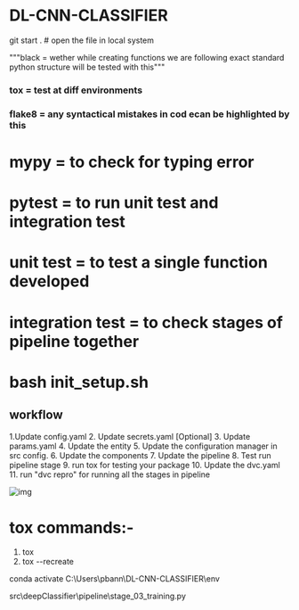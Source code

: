 # DL-CNN-CLASSIFIER
git start . # open the file in local system

"""black = wether while creating functions we are following exact standard python structure will be tested with this"""

### tox = test at diff environments
### flake8 = any syntactical mistakes in cod ecan be highlighted by this
# mypy = to check for typing error
# pytest = to run unit test and integration test
# unit test = to test a single function developed

# integration test = to check stages of pipeline together

# bash init_setup.sh

## workflow
1.Update config.yaml
2. Update secrets.yaml [Optional]
3. Update params.yaml
4. Update the entity
5. Update the configuration manager in src config.
6. Update the components
7. Update the pipeline
8. Test run pipeline stage
9. run tox for testing your package
10. Update the dvc.yaml
11. run "dvc repro" for running all the stages in pipeline


<!-- ![]("./docs/images/Data Ingestion).png") -->
![img]("https://raw.githubusercontent.com/c17hawke/FSDS_NOV_deepCNNClassifier/main/docs/images/Data%20Ingestion%402x%20(1).png")



# tox commands:-
1. tox
2. tox --recreate

conda activate C:\Users\pbann\DL-CNN-CLASSIFIER\env



src\deepClassifier\pipeline\stage_03_training.py